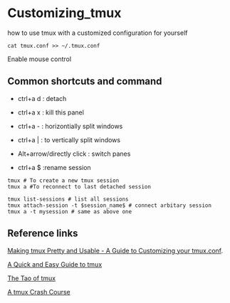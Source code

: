 # Customizing_tmux
how to use tmux with a customized configuration for yourself

    cat tmux.conf >> ~/.tmux.conf

 Enable mouse control
 
## Common shortcuts and command

   + ctrl+a d : detach
   
   + ctrl+a x  : kill this panel
   
   + ctrl+a -  : horizontially split windows
   
   + ctrl+a | : to vertically split windows
   + Alt+arrow/directly click : switch panes
   + ctrl+a $ :rename session
   
    tmux # To create a new tmux session
    tmux a #To reconnect to last detached session 
    
    tmux list-sessions # list all sessions
    tmux attach-session -t $session_name$ # connect arbitary session
    tmux a -t mysession # same as above one


## Reference links
[Making tmux Pretty and Usable - A Guide to Customizing your tmux.conf](https://www.hamvocke.com/blog/a-guide-to-customizing-your-tmux-conf/ "With a Title"). 

[A Quick and Easy Guide to tmux](https://www.hamvocke.com/blog/a-quick-and-easy-guide-to-tmux/)

[The Tao of tmux](https://leanpub.com/the-tao-of-tmux/read)

[A tmux Crash Course](https://thoughtbot.com/blog/a-tmux-crash-course)
